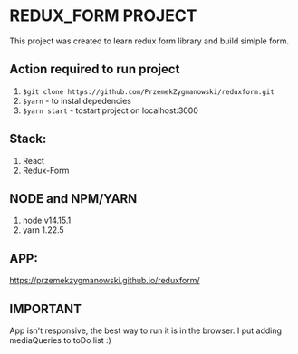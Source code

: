 # REDUX_FORM PROJECT

This project was created to learn redux form library and build simlple form.

## Action required to run project
1. `$git clone https://github.com/PrzemekZygmanowski/reduxform.git`
2. `$yarn` - to instal depedencies
3. `$yarn start` - tostart project on localhost:3000

## Stack:
1. React
2. Redux-Form

## NODE and NPM/YARN
1. node v14.15.1
2. yarn  1.22.5

## APP:
https://przemekzygmanowski.github.io/reduxform/

## IMPORTANT
App isn't responsive, the best way to run it is in the browser. I put adding mediaQueries to toDo list :)


